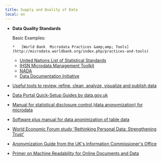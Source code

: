 ```yaml
---
title: Supply and Quality of Data
local: en
---
```


*   **Data Quality Standards**

    Basic Examples:

        *   [World Bank  Microdata Practices &amp;amp; Tools](http://microdata.worldbank.org/index.php/practices-and-tools)
    *   [United Nations List of Statistical Standards](http://unstats.un.org/unsd/iiss/List-of-Statistical-Standards.ashx)
    *   [IHSN Microdata Management Toolkit](http://ihsn.org/home/index.php?q=tools/toolkit)
    *   [NADA](http://ihsn.org/nada)
    *   [Data Documentation Initiative](http://www.ddialliance.org)
*   [Useful  tools to review, refine, clean, analyze, visualize and publish data](http://www.healthdatainnovation.com/content/useful-tools-review-refine-clean-analyze-visualize-and-publish-data)
*   [Data Portal Quick-Setup Guides by data.gov.uk](http://data.gov.uk/category/tags/open-data-portal)
*   [Manual for statistical disclosure control (data anonymization) for microdata](http://neon.vb.cbs.nl/casc/Handbook.htm)
*   [Software plus manual for data anonimization of table data](http://neon.vb.cbs.nl/casc/tau.htm)
*   [World Economic Forum study 'Rethinking Personal Data: Strengthening Trust'](http://www3.weforum.org/docs/WEF_IT_RethinkingPersonalData_Report_2012.pdf)
*   [Anonymization Guide from the UK's Information Commissioner's Office](http://www.ico.gov.uk/for_organisations/data_protection/topic_guides/anonymisation.aspx)
*   [Primer on Machine Readability for Online Documents and Data](http://www.data.gov/developers/blog/primer-machine-readability-online-documents-and-data)
